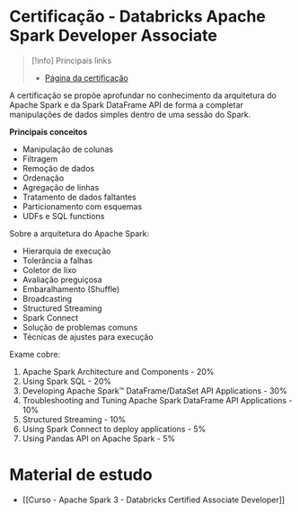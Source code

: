 # Certificação - Databricks Apache Spark Developer Associate

> [!info] Principais links
> - [Página da certificação](https://www.databricks.com/learn/certification/apache-spark-developer-associate)

A certificação se propõe aprofundar no conhecimento da arquitetura do Apache Spark e da Spark DataFrame API de forma a completar manipulações de dados simples dentro de uma sessão do Spark.

**Principais conceitos**

- Manipulação de colunas
- Filtragem
- Remoção de dados
- Ordenação
- Agregação de linhas
- Tratamento de dados faltantes
- Particionamento com esquemas
- UDFs e SQL functions

Sobre a arquitetura do Apache Spark:

- Hierarquia de execução
- Tolerância a falhas
- Coletor de lixo
- Avaliação preguiçosa
- Embaralhamento (Shuffle)
- Broadcasting
- Structured Streaming
- Spark Connect
- Solução de problemas comuns
- Técnicas de ajustes para execução

Exame cobre:

1. Apache Spark Architecture and Components - 20%
2. Using Spark SQL - 20%
3. Developing Apache Spark™ DataFrame/DataSet API Applications - 30%
4. Troubleshooting and Tuning Apache Spark DataFrame API Applications - 10%
5. Structured Streaming - 10%
6. Using Spark Connect to deploy applications - 5%
7. Using Pandas API on Apache Spark - 5%

# Material de estudo

- [[Curso - Apache Spark 3 - Databricks Certified Associate Developer]]